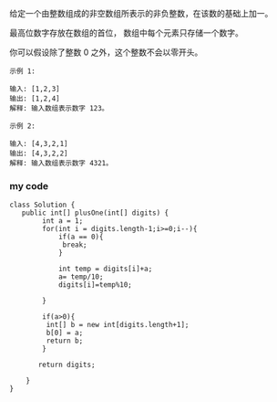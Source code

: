 给定一个由整数组成的非空数组所表示的非负整数，在该数的基础上加一。

最高位数字存放在数组的首位， 数组中每个元素只存储一个数字。

你可以假设除了整数 0 之外，这个整数不会以零开头。
```
示例 1:

输入: [1,2,3]
输出: [1,2,4]
解释: 输入数组表示数字 123。
```
```
示例 2:

输入: [4,3,2,1]
输出: [4,3,2,2]
解释: 输入数组表示数字 4321。
```

### my code 
```
class Solution {
   public int[] plusOne(int[] digits) {
        int a = 1;
		for(int i = digits.length-1;i>=0;i--){
			if(a == 0){
			 break;
			}
			
			int temp = digits[i]+a;
			a= temp/10;
			digits[i]=temp%10;
		
		}
		
		if(a>0){
		 int[] b = new int[digits.length+1];
		 b[0] = a;
		 return b;
        }
       
       return digits;
		
    }
}
```
